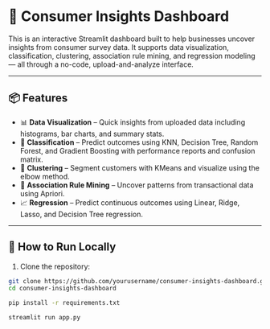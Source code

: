 # 🧠 Consumer Insights Dashboard

This is an interactive Streamlit dashboard built to help businesses uncover insights from consumer survey data. It supports data visualization, classification, clustering, association rule mining, and regression modeling — all through a no-code, upload-and-analyze interface.

---

## 📦 Features

- 📊 **Data Visualization** – Quick insights from uploaded data including histograms, bar charts, and summary stats.
- 🤖 **Classification** – Predict outcomes using KNN, Decision Tree, Random Forest, and Gradient Boosting with performance reports and confusion matrix.
- 📌 **Clustering** – Segment customers with KMeans and visualize using the elbow method.
- 🔗 **Association Rule Mining** – Uncover patterns from transactional data using Apriori.
- 📈 **Regression** – Predict continuous outcomes using Linear, Ridge, Lasso, and Decision Tree regression.

---

## 🚀 How to Run Locally

1. Clone the repository:

```bash
git clone https://github.com/yourusername/consumer-insights-dashboard.git
cd consumer-insights-dashboard

pip install -r requirements.txt

streamlit run app.py
